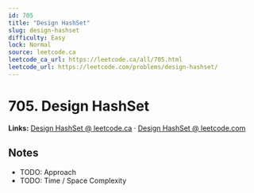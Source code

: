```yaml
--- 
id: 705
title: "Design HashSet"
slug: design-hashset
difficulty: Easy
lock: Normal
source: leetcode.ca
leetcode_ca_url: https://leetcode.ca/all/705.html
leetcode_url: https://leetcode.com/problems/design-hashset/
---
```


# 705. Design HashSet

**Links:** [Design HashSet @ leetcode.ca](https://leetcode.ca/all/705.html) · [Design HashSet @ leetcode.com](https://leetcode.com/problems/design-hashset/)

## Notes
- TODO: Approach
- TODO: Time / Space Complexity
